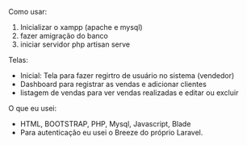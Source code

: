 Como usar: 
1. Inicializar o xampp (apache e mysql)
2. fazer amigração do banco
3. iniciar servidor php artisan serve

Telas: 
- Inicial: Tela para fazer regirtro de usuário no sistema (vendedor)
- Dashboard para registrar as vendas e adicionar clientes
- listagem de vendas para ver vendas realizadas e editar ou excluir

O que eu usei: 
- HTML, BOOTSTRAP, PHP, Mysql, Javascript, Blade
- Para autenticação eu usei o Breeze do próprio Laravel. 
